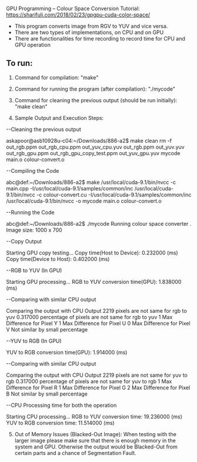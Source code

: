 GPU Programming – Colour Space Conversion
Tutorial: https://sharifuli.com/2018/02/23/gpgpu-cuda-color-space/

- This program converts image from RGV to YUV and vice versa. 
- There are two types of implementations, on CPU and on GPU
- There are functionalities for time recording to record time for CPU and GPU operation


To run:
-------

1. Command for compilation: "make"

2. Command for running the program (after compilation): "./mycode"

3. Command for cleaning the previous output (should be run initially): "make clean"

4. Sample Output and Execution Steps:

--Cleaning the previous output

askapoor@asb10928u-c04:~/Downloads/886-a2$ make clean
rm -f out_rgb.ppm out_rgb_cpu.ppm out_yuv_cpu.yuv out_rgb.ppm out_yuv.yuv out_rgb_gpu.ppm out_rgb_gpu_copy_test.ppm out_yuv_gpu.yuv mycode main.o colour-convert.o

--Compiling the Code

abc@def:~/Downloads/886-a2$ make
/usr/local/cuda-9.1/bin/nvcc -c main.cpp -I/usr/local/cuda-9.1/samples/common/inc
/usr/local/cuda-9.1/bin/nvcc -c colour-convert.cu -I/usr/local/cuda-9.1/samples/common/inc
/usr/local/cuda-9.1/bin/nvcc -o mycode main.o colour-convert.o 

--Running the Code

abc@def:~/Downloads/886-a2$ ./mycode
Running colour space converter .
Image size: 1000 x 700

--Copy Output

Starting GPU copy testing...
Copy time(Host to Device): 0.232000 (ms)
Copy time(Device to Host): 0.402000 (ms)

--RGB to YUV (In GPU)

Starting GPU processing...
RGB to YUV conversion time(GPU): 1.838000 (ms)

--Comparing with similar CPU output

Comparing the output with CPU Output
2219 pixels are not same for rgb to yuv 
0.317000 percentage of pixels are not same for rgb to yuv 
1 Max Difference for Pixel Y
1 Max Difference for Pixel U
0 Max Difference for Pixel V
Not similar by small percentage

--YUV to RGB (In GPU)

YUV to RGB conversion time(GPU): 1.914000 (ms)

--Comparing with similar CPU output

Comparing the output with CPU Output
2219 pixels are not same for yuv to rgb 
0.317000 percentage of pixels are not same for yuv to rgb
1 Max Difference for Pixel R
1 Max Difference for Pixel G
2 Max Difference for Pixel B
Not similar by small percentage

--CPU Processing time for both the operation

Starting CPU processing...
RGB to YUV conversion time: 19.236000 (ms)
YUV to RGB conversion time: 11.514000 (ms)


5. Out of Memory Issues (Blacked-Out Image): When testing with the larger image please make sure that there is enough memory in the system and GPU. Otherwise the output would be Blacked-Out from certain parts and a chance of Segmentation Fault.
